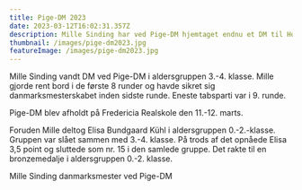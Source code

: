 ```yaml
---
title: Pige-DM 2023
date: 2023-03-12T16:02:31.357Z
description: Mille Sinding har ved Pige-DM hjemtaget endnu et DM til Hornslet Skoleskak
thumbnail: /images/pige-dm2023.jpg
featureImage: /images/pige-dm2023.jpg
---
```

Mille Sinding vandt DM ved Pige-DM i aldersgruppen 3.-4. klasse. Mille gjorde rent bord i de første 8 runder og havde sikret sig danmarksmesterskabet inden sidste runde. Eneste tabsparti var i 9. runde.

Pige-DM blev afholdt på Fredericia Realskole den 11.-12. marts.

Foruden Mille deltog Elisa Bundgaard Kühl i aldersgruppen 0.-2.-klasse. Gruppen var slået sammen med 3.-4. klasse. På trods af det opnåede Elisa 3,5 point og sluttede som nr. 15 i den samlede gruppe. Det rakte til en bronzemedalje i aldersgruppen 0.-2. klasse.



Mille Sinding danmarksmester ved Pige-DM